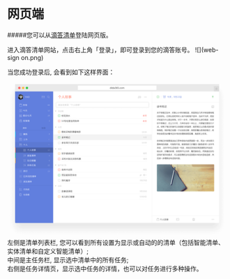 # 网页端

#####您可以从[滴答清单](https://dida365.com)登陆网页版。

进入滴答清单网站，点击右上角「登录」，即可登录到您的滴答账号。
![](web-sign on.png)

当您成功登录后, 会看到如下这样界面：


![](web2.png)
<br >左侧是清单列表栏, 您可以看到所有设置为显示或自动的的清单（包括智能清单、实体清单和自定义智能清单）; 
<br >中间是主任务栏, 显示选中清单中的所有任务; 
<br >右侧是任务详情页，显示选中任务的详情，也可以对任务进行多种操作。
